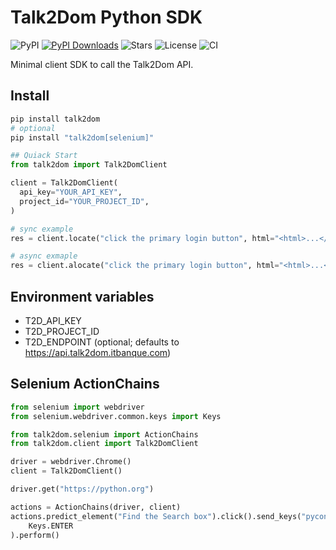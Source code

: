 # Talk2Dom Python SDK

![PyPI](https://img.shields.io/pypi/v/talk2dom)
[![PyPI Downloads](https://static.pepy.tech/badge/talk2dom)](https://pepy.tech/projects/talk2dom)
![Stars](https://img.shields.io/github/stars/itbanque/talk2dom-selenium?style=social)
![License](https://img.shields.io/github/license/itbanque/talk2dom-selenium)
![CI](https://github.com/itbanque/talk2dom-selenium/actions/workflows/test.yaml/badge.svg)

Minimal client SDK to call the Talk2Dom API.

## Install
```bash
pip install talk2dom
# optional
pip install "talk2dom[selenium]"
```

```python
## Quiack Start
from talk2dom import Talk2DomClient

client = Talk2DomClient(
  api_key="YOUR_API_KEY",
  project_id="YOUR_PROJECT_ID",
)

# sync example
res = client.locate("click the primary login button", html="<html>...</html>", url="https://example.com")

# async exmaple
res = client.alocate("click the primary login button", html="<html>...</html>", url="https://example.com")
```

## Environment variables
- T2D_API_KEY
- T2D_PROJECT_ID
- T2D_ENDPOINT (optional; defaults to https://api.talk2dom.itbanque.com)

## Selenium ActionChains

```python
from selenium import webdriver
from selenium.webdriver.common.keys import Keys

from talk2dom.selenium import ActionChains
from talk2dom.client import Talk2DomClient

driver = webdriver.Chrome()
client = Talk2DomClient()

driver.get("https://python.org")

actions = ActionChains(driver, client)
actions.predict_element("Find the Search box").click().send_keys("pycon").send_keys(
    Keys.ENTER
).perform()

```
